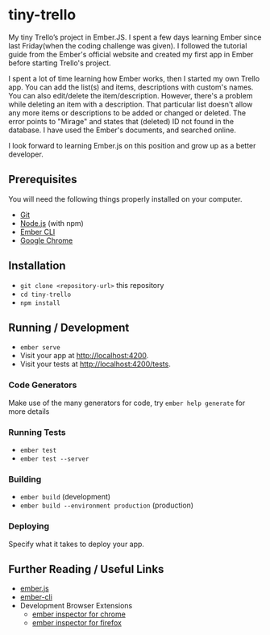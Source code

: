 # tiny-trello


My tiny Trello’s project in Ember.JS. I spent a few days learning Ember since last Friday(when the coding challenge was given). I followed the tutorial guide from the Ember's official website and created my first app in Ember before starting Trello's project.

I spent a lot of time learning how Ember works, then I started my own Trello app. You can add the list(s) and items, descriptions with custom's names. You can also edit/delete the item/description. However, there's a problem while deleting an item with a description. That particular list doesn't allow any more items or descriptions to be added or changed or deleted. The error points to "Mirage" and states that (deleted) ID not found in the database. I have used the Ember's documents, and searched online.

I look forward to learning Ember.js on this position and grow up as a better developer.

## Prerequisites

You will need the following things properly installed on your computer.

* [Git](https://git-scm.com/)
* [Node.js](https://nodejs.org/) (with npm)
* [Ember CLI](https://ember-cli.com/)
* [Google Chrome](https://google.com/chrome/)

## Installation

* `git clone <repository-url>` this repository
* `cd tiny-trello`
* `npm install`

## Running / Development

* `ember serve`
* Visit your app at [http://localhost:4200](http://localhost:4200).
* Visit your tests at [http://localhost:4200/tests](http://localhost:4200/tests).

### Code Generators

Make use of the many generators for code, try `ember help generate` for more details

### Running Tests

* `ember test`
* `ember test --server`

### Building

* `ember build` (development)
* `ember build --environment production` (production)

### Deploying

Specify what it takes to deploy your app.

## Further Reading / Useful Links

* [ember.js](https://emberjs.com/)
* [ember-cli](https://ember-cli.com/)
* Development Browser Extensions
  * [ember inspector for chrome](https://chrome.google.com/webstore/detail/ember-inspector/bmdblncegkenkacieihfhpjfppoconhi)
  * [ember inspector for firefox](https://addons.mozilla.org/en-US/firefox/addon/ember-inspector/)
